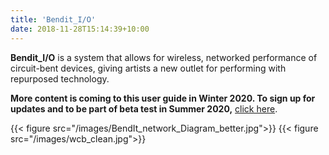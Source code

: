 ```yaml
---
title: 'Bendit_I/O'
date: 2018-11-28T15:14:39+10:00
---
```


**Bendit_I/O** is a system that allows for wireless, networked performance of circuit-bent devices, giving artists a new outlet for performing with repurposed technology.

**More content is coming to this user guide in Winter 2020. To sign up for updates and to be part of beta test in Summer 2020,** [click here](https://docs.google.com/forms/d/e/1FAIpQLScq1p-MSwKU6qBkzLErAxHGKzmAEvX7mPkrRhukWIX4s02EVQ/viewform?usp=sf_link).

{{< figure src="/images/BendIt_network_Diagram_better.jpg">}}
{{< figure src="/images/wcb_clean.jpg">}}